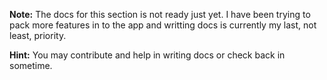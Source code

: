 **Note:** The docs for this section is not ready just yet. I have been trying to pack more features in to the app and writting docs is currently my last, not least, priority. 

**Hint:** You may contribute and help in writing docs or check back in sometime.
